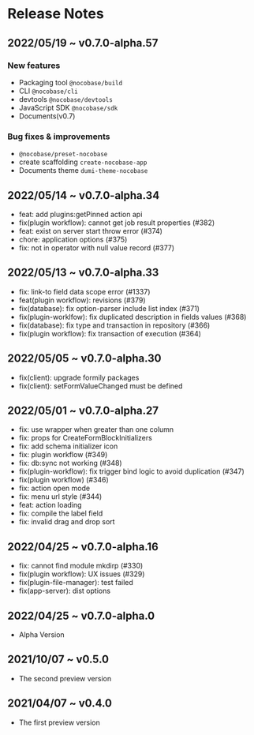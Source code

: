 # Release Notes

## 2022/05/19 ~ v0.7.0-alpha.57

### New features
- Packaging tool `@nocobase/build`
- CLI `@nocobase/cli`
- devtools  `@nocobase/devtools`
- JavaScript SDK `@nocobase/sdk`
- Documents(v0.7)

### Bug fixes & improvements
- `@nocobase/preset-nocobase`
- create scaffolding `create-nocobase-app`
- Documents theme `dumi-theme-nocobase`

## 2022/05/14 ~ v0.7.0-alpha.34

- feat: add plugins:getPinned action api
- fix(plugin workflow): cannot get job result properties (#382)
- feat: exist on server start throw error (#374)
- chore: application options (#375)
- fix: not in operator with null value record (#377)

## 2022/05/13 ~ v0.7.0-alpha.33

- fix: link-to field data scope error  (#1337)
- feat(plugin workflow): revisions (#379)
- fix(database): fix option-parser include list index (#371)
- fix(plugin-worklfow): fix duplicated description in fields values (#368)
- fix(database): fix type and transaction in repository (#366)
- fix(plugin workflow): fix transaction of execution (#364)

## 2022/05/05 ~ v0.7.0-alpha.30

- fix(client): upgrade formily packages
- fix(client): setFormValueChanged must be defined

## 2022/05/01 ~ v0.7.0-alpha.27

- fix: use wrapper when greater than one column
- fix: props for CreateFormBlockInitializers
- fix: add schema initializer icon
- fix: plugin workflow (#349)
- fix: db:sync not working (#348)
- fix(plugin-workflow): fix trigger bind logic to avoid duplication (#347)
- fix(plugin workflow) (#346)
- fix: action open mode
- fix: menu url style (#344)
- feat: action loading
- fix: compile the label field
- fix: invalid drag and drop sort

## 2022/04/25 ~ v0.7.0-alpha.16

- fix: cannot find module mkdirp (#330)
- fix(plugin workflow): UX issues (#329)
- fix(plugin-file-manager): test failed
- fix(app-server): dist options

## 2022/04/25 ~ v0.7.0-alpha.0

- Alpha Version

## 2021/10/07 ~ v0.5.0

- The second preview version

## 2021/04/07 ~ v0.4.0

- The first preview version
